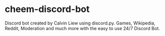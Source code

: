 # cheem-discord-bot
Discord bot created by Calvin Liew using discord.py. Games, Wikipedia, Reddit, Moderation and much more with the easy to use 24/7 Discord Bot.
